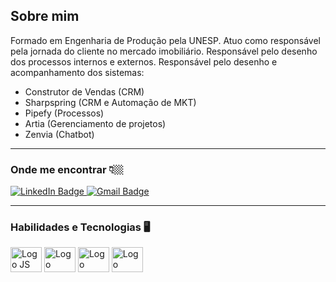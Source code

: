 ## Sobre mim
Formado em Engenharia de Produção pela UNESP. Atuo como responsável pela jornada do cliente no mercado imobiliário. Responsável pelo desenho dos processos internos e externos. Responsável pelo desenho e acompanhamento dos sistemas:
- Construtor de Vendas (CRM)
- Sharpspring (CRM e Automação de MKT)
- Pipefy (Processos)
- Artia (Gerenciamento de projetos)
- Zenvia (Chatbot)

---

### Onde me encontrar 👇🏼
[ ![LinkedIn Badge](https://img.shields.io/badge/LinkedIn-blue?style=flat-square&logo=Linkedin&logoColor=white&link=https://www.linkedin.com/in/leandro-simonato-de-oliveira-a086a11a1/)
](https://www.linkedin.com/in/joaoagalhardo//)
[ ![Gmail Badge](https://img.shields.io/badge/Gmail-D14836?style=flat-square&logo=gmail&logoColor=white&link=mailto:joaoagalhardo@outlook.com)
](mailto:joaoagalhardo@outlook.com)

---

 ### Habilidades e Tecnologias 🖥️

<div>
<img align="center" alt="Logo JS" height="40" width="50" src="https://cdn.jsdelivr.net/gh/devicons/devicon/icons/javascript/javascript-original.svg">
<img align="center" alt="Logo Excel" height="40" width="50" src="https://cdn-icons-png.flaticon.com/512/732/732220.png">
<img align="center" alt="Logo UiPath" height="40" width="50" src="https://res.cloudinary.com/startup-grind/image/upload/c_fill,dpr_2,f_auto,g_center,h_200,q_auto:good,w_200/v1/gcs/platform-data-uipath/contentbuilder/Ui%201080%20x%201080_N4wzQly.png">
<img align="center" alt="Logo PowerBi" height="40" width="50" src="https://wisloc.com/wp-content/uploads/2020/12/powerBI_logo.png">
</div>

